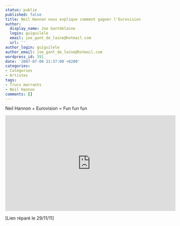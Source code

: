 ```yaml
---
status: publie
published: false
title: Neil Hannon nous explique comment gagner l'Eurovision
author:
  display_name: Joe Gantdelaine
  login: guiguilele
  email: joe_gant_de_laine@hotmail.com
  url: ''
author_login: guiguilele
author_email: joe_gant_de_laine@hotmail.com
wordpress_id: 391
date: '2007-07-04 21:37:00 +0200'
categories:
- Catégories
- Artistes
tags:
- Trucs marrants
- Neil Hannon
comments: []
---
```

Neil Hannon + Eurovision = Fun fun fun

<iframe width="540" height="304" src="http://www.youtube.com/embed/iXTx_Cfquu4" frameborder="0" allowfullscreen></iframe>

[Lien réparé le 29/11/11]
